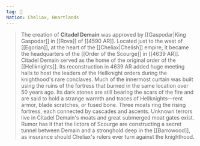 ```yaml
---
tag: 🏰
Nation: Cheliax, Heartlands
---
```

> The creation of **Citadel Demain** was approved by [[Gaspodar|King Gaspodar]] in [[Rova]] of [[4590 AR]]. Located just to the west of [[Egorian]], at the heart of the [[Cheliax|Chelish]] empire, it became the headquarters of the [[Order of the Scourge]] in [[4639 AR]].
> Citadel Demain served as the home of the original order of the [[Hellknights]]. Its reconstruction in 4639 AR added huge meeting halls to host the leaders of the Hellknight orders during the knighthood's rare conclaves. Much of the innermost curtain was built using the ruins of the fortress that burned in the same location over 50 years ago. Its dark stones are still bearing the scars of the fire and are said to hold a strange warmth and traces of Hellknights—rent armor, blade scratches, or fused bone. Three moats ring the rising fortress, each connected by cascades and ascents. Unknown terrors live in Citadel Demain's moats and great submerged moat gates exist.
> Rumor has it that the lictors of Scourge are constructing a secret tunnel between Demain and a stronghold deep in the [[Barrowood]], as insurance should Cheliax's rulers ever turn against the knighthood.









